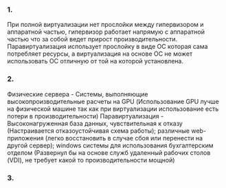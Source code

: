 ### 1. ###
При полной виртуализации нет прослойки между гипервизором и аппаратной частью, гипервизор работает напрямую с аппаратной частью что за собой ведет прирост производительности.  
Паравиртуализация использует прослойку в виде ОС которая сама потребляет ресурсы, а виртуализация на основе ОС не может использовать ОС отличную от той на которой установлена.  
### 2. ###
Физические сервера - Системы, выполняющие высокопроизводительные расчеты на GPU (Использование GPU лучше на физической машине так как при виртуализации использование есть потери в производительности)
Паравиртуализация - Высоконагруженная база данных, чувствительная к отказу (Настраивается отказоустойчивая схема работы); различные web-приложения (легко восстановить в случае сбоя или перенести на другой сервер); windows системы для использования бухгалтерским отделом (Развернул бы на основе служб удаленный рабочих столов (VDI), не требует какой то производительности мощной)
### 3. ###
